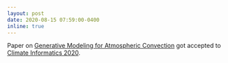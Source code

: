 ```yaml
---
layout: post
date: 2020-08-15 07:59:00-0400
inline: true
---
```


Paper on [Generative Modeling for Atmospheric Convection](https://arxiv.org/abs/2007.01444) got accepted to [Climate Informatics 2020](https://ci2020.web.ox.ac.uk).
